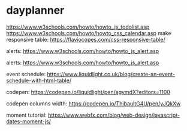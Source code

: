 # dayplanner

https://www.w3schools.com/howto/howto_js_todolist.asp
https://www.w3schools.com/howto/howto_css_calendar.asp
make responsive table: https://flaviocopes.com/css-responsive-table/

alerts: https://www.w3schools.com/howto/howto_js_alert.asp

alerts: https://www.w3schools.com/howto/howto_js_alert.asp

event schedule: https://www.liquidlight.co.uk/blog/create-an-event-schedule-with-html-table/

codepen: https://codepen.io/liquidlight/pen/agymdX?editors=1100

codepen columns width: https://codepen.io/ThibaultG4U/pen/yJQkXw

moment tutorial: https://www.webfx.com/blog/web-design/javascript-dates-moment-js/